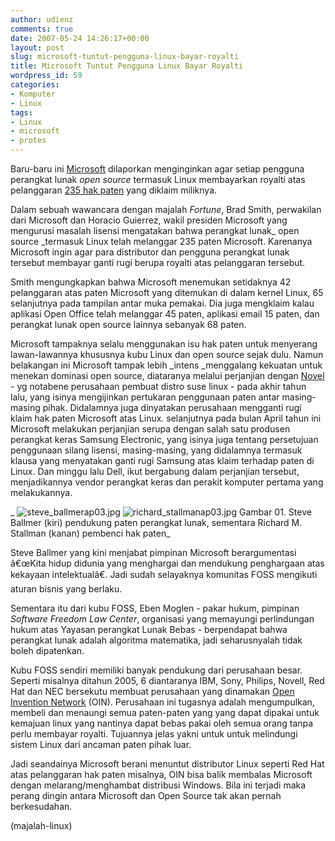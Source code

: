 ```yaml
---
author: udienz
comments: true
date: 2007-05-24 14:26:17+00:00
layout: post
slug: microsoft-tuntut-pengguna-linux-bayar-royalti
title: Microsoft Tuntut Pengguna Linux Bayar Royalti
wordpress_id: 59
categories:
- Komputer
- Linux
tags:
- Linux
- microsoft
- protes
---
```


Baru-baru ini [Microsoft](http://www.microsoft.com/) dilaporkan menginginkan agar setiap pengguna perangkat lunak _open source_ termasuk Linux membayarkan royalti atas pelanggaran [235 hak paten](http://money.cnn.com/magazines/fortune/fortune_archive/2007/05/28/100033867/index.htm) yang diklaim miliknya.

<!-- more -->

Dalam sebuah wawancara dengan majalah _Fortune_, Brad Smith, perwakilan dari Microsoft dan Horacio Guierrez, wakil presiden Microsoft yang mengurusi masalah lisensi mengatakan bahwa perangkat lunak_ open source _termasuk Linux telah melanggar 235 paten Microsoft. Karenanya Microsoft ingin agar para distributor dan pengguna perangkat lunak tersebut membayar ganti rugi berupa royalti atas pelanggaran tersebut.

Smith mengungkapkan bahwa Microsoft menemukan setidaknya 42 pelanggaran atas paten Microsoft yang ditemukan di dalam kernel Linux, 65 selanjutnya pada tampilan antar muka pemakai. Dia juga mengklaim kalau aplikasi Open Office telah melanggar 45 paten, aplikasi email 15 paten, dan perangkat lunak open source lainnya sebanyak 68 paten.

Microsoft tampaknya selalu menggunakan isu hak paten untuk menyerang lawan-lawannya khususnya kubu Linux dan open source sejak dulu. Namun belakangan ini Microsoft tampak lebih _intens _menggalang kekuatan untuk menekan dominasi open source, diataranya melalui perjanjian dengan [Novel](http://www.novell.com/) - yg notabene perusahaan pembuat distro suse linux - pada akhir tahun lalu, yang isinya mengijinkan pertukaran penggunaan paten antar masing-masing pihak. Didalamnya juga dinyatakan perusahaan mengganti rugi klaim hak paten Microsoft atas Linux. selanjutnya pada bulan April tahun ini Microsoft melakukan perjanjian serupa dengan salah satu produsen perangkat keras Samsung Electronic, yang isinya juga tentang persetujuan penggunaan silang lisensi, masing-masing, yang didalamnya termasuk klausa yang menyatakan ganti rugi Samsung atas klaim terhadap paten di Linux. Dan minggu lalu Dell, ikut bergabung dalam perjanjian tersebut, menjadikannya vendor perangkat keras dan perakit komputer pertama yang melakukannya.



_ ![steve_ballmerap03.jpg](http://majalah-linux.baliwae.com/wp-content/uploads/2007/05/steve_ballmerap03.jpg)  ![richard_stallmanap03.jpg](http://majalah-linux.baliwae.com/wp-content/uploads/2007/05/richard_stallmanap03.jpg)
Gambar 01.
Steve Ballmer (kiri) pendukung paten perangkat lunak,
sementara Richard M. Stallman (kanan) pembenci hak paten_

Steve Ballmer yang kini menjabat pimpinan Microsoft berargumentasi â€œKita hidup didunia yang menghargai dan mendukung penghargaan atas kekayaan intelektualâ€. Jadi sudah selayaknya komunitas FOSS mengikuti aturan bisnis yang berlaku.

Sementara itu dari kubu FOSS, Eben Moglen - pakar hukum, pimpinan _Software Freedom Law Center_, organisasi yang memayungi perlindungan hukum atas Yayasan perangkat Lunak Bebas - berpendapat bahwa perangkat lunak adalah algoritma matematika, jadi seharusnyalah tidak boleh dipatenkan.

Kubu FOSS sendiri memiliki banyak pendukung dari perusahaan besar. Seperti misalnya ditahun 2005, 6 diantaranya IBM, Sony, Philips, Novell, Red Hat dan NEC bersekutu membuat perusahaan yang dinamakan [Open Invention Network](http://www.openinventionnetwork.com/) (OIN). Perusahaan ini tugasnya adalah mengumpulkan, membeli dan menaungi semua paten-paten yang yang dapat dipakai untuk kemajuan linux yang nantinya dapat bebas pakai oleh semua orang tanpa perlu membayar royalti. Tujuannya jelas yakni untuk untuk melindungi sistem Linux dari ancaman paten pihak luar.

Jadi seandainya Microsoft berani menuntut distributor Linux seperti Red Hat atas pelanggaran hak paten misalnya, OIN bisa balik membalas Microsoft dengan melarang/menghambat distribusi Windows. Bila ini terjadi maka perang dingin antara Microsoft dan Open Source tak akan pernah berkesudahan.

(majalah-linux)
